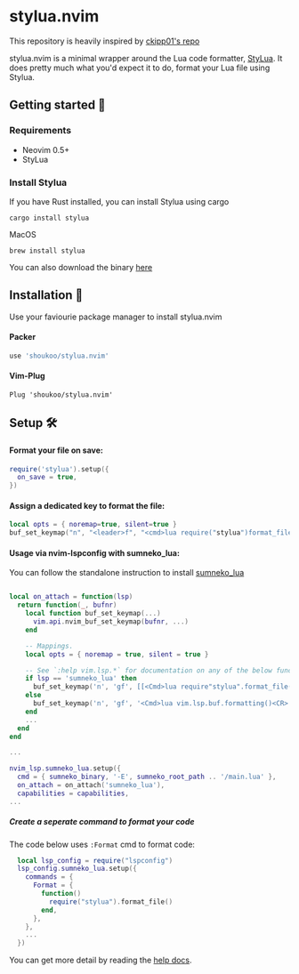 # stylua.nvim

This repository is heavily inspired by [ckipp01's repo](https://github.com/ckipp01/stylua-nvim.git)

stylua.nvim is a minimal wrapper around the Lua code formatter,
[StyLua](https://github.com/JohnnyMorganz/StyLua). It does pretty much what
you'd expect it to do, format your Lua file using Stylua.

## Getting started 🏡

### Requirements
- Neovim 0.5+
- StyLua

### Install Stylua
If you have Rust installed, you can install Stylua using cargo
```
cargo install stylua
```

MacOS
```
brew install stylua
```
You can also download the binary [here](https://github.com/JohnnyMorganz/StyLua/releases)

## Installation 💾
Use your faviourie package manager to install stylua.nvim
#### Packer

```lua
use 'shoukoo/stylua.nvim'
```

#### Vim-Plug
```viml
Plug 'shoukoo/stylua.nvim'
```

## Setup 🛠️
#### Format your file on save: 
```lua
require('stylua').setup({
  on_save = true,
})
```

#### Assign a dedicated key to format the file: 
```lua
local opts = { noremap=true, silent=true }
buf_set_keymap("n", "<leader>f", "<cmd>lua require("stylua")format_file()<CR>', opts)
```

#### Usage via nvim-lspconfig with sumneko_lua:
You can follow the standalone instruction to install [sumneko_lua](https://github.com/sumneko/lua-language-server/wiki/Build-and-Run-(Standalone))
```lua

local on_attach = function(lsp)
  return function(_, bufnr)
    local function buf_set_keymap(...)
      vim.api.nvim_buf_set_keymap(bufnr, ...)
    end

    -- Mappings.
    local opts = { noremap = true, silent = true }

    -- See `:help vim.lsp.*` for documentation on any of the below functions
    if lsp == 'sumneko_lua' then
      buf_set_keymap('n', 'gf', [[<Cmd>lua require"stylua".format_file()<CR>]], opts)
    else
      buf_set_keymap('n', 'gf', '<Cmd>lua vim.lsp.buf.formatting()<CR>', opts)
    end
    ...
  end
end

...

nvim_lsp.sumneko_lua.setup({
  cmd = { sumneko_binary, '-E', sumneko_root_path .. '/main.lua' },
  on_attach = on_attach('sumneko_lua'),
  capabilities = capabilities,
...

```

##### Create a seperate command to format your code
The code below uses `:Format` cmd to format code: 
```lua
  local lsp_config = require("lspconfig")
  lsp_config.sumneko_lua.setup({
    commands = {
      Format = {
        function()
          require("stylua").format_file()
        end,
      },
    },
    ...
  })
```

You can get more detail by reading the [help docs](https://github.com/shoukoo/stylua.nvim/blob/master/doc/stylua.txt).
